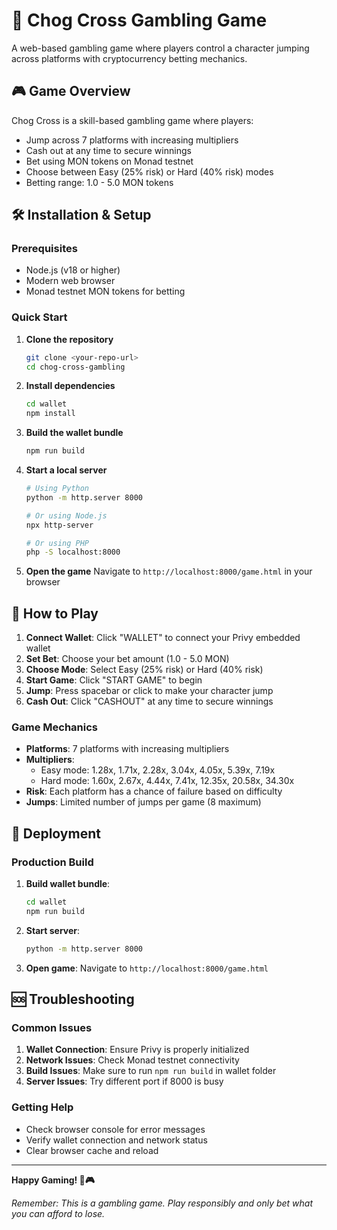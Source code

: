 # 🐔 Chog Cross Gambling Game

A web-based gambling game where players control a character jumping across platforms with cryptocurrency betting mechanics.

## 🎮 Game Overview

Chog Cross is a skill-based gambling game where players:
- Jump across 7 platforms with increasing multipliers
- Cash out at any time to secure winnings
- Bet using MON tokens on Monad testnet
- Choose between Easy (25% risk) or Hard (40% risk) modes
- Betting range: 1.0 - 5.0 MON tokens

## 🛠️ Installation & Setup

### Prerequisites
- Node.js (v18 or higher)
- Modern web browser
- Monad testnet MON tokens for betting

### Quick Start

1. **Clone the repository**
   ```bash
   git clone <your-repo-url>
   cd chog-cross-gambling
   ```

2. **Install dependencies**
   ```bash
   cd wallet
   npm install
   ```

3. **Build the wallet bundle**
   ```bash
   npm run build
   ```

4. **Start a local server**
   ```bash
   # Using Python
   python -m http.server 8000
   
   # Or using Node.js
   npx http-server
   
   # Or using PHP
   php -S localhost:8000
   ```

5. **Open the game**
   Navigate to `http://localhost:8000/game.html` in your browser

## 🎯 How to Play

1. **Connect Wallet**: Click "WALLET" to connect your Privy embedded wallet
2. **Set Bet**: Choose your bet amount (1.0 - 5.0 MON)
3. **Choose Mode**: Select Easy (25% risk) or Hard (40% risk)
4. **Start Game**: Click "START GAME" to begin
5. **Jump**: Press spacebar or click to make your character jump
6. **Cash Out**: Click "CASHOUT" at any time to secure winnings

### Game Mechanics
- **Platforms**: 7 platforms with increasing multipliers
- **Multipliers**: 
  - Easy mode: 1.28x, 1.71x, 2.28x, 3.04x, 4.05x, 5.39x, 7.19x
  - Hard mode: 1.60x, 2.67x, 4.44x, 7.41x, 12.35x, 20.58x, 34.30x
- **Risk**: Each platform has a chance of failure based on difficulty
- **Jumps**: Limited number of jumps per game (8 maximum)

## 🚀 Deployment

### Production Build
1. **Build wallet bundle**:
   ```bash
   cd wallet
   npm run build
   ```

2. **Start server**:
   ```bash
   python -m http.server 8000
   ```

3. **Open game**:
   Navigate to `http://localhost:8000/game.html`

## 🆘 Troubleshooting

### Common Issues
1. **Wallet Connection**: Ensure Privy is properly initialized
2. **Network Issues**: Check Monad testnet connectivity
3. **Build Issues**: Make sure to run `npm run build` in wallet folder
4. **Server Issues**: Try different port if 8000 is busy

### Getting Help
- Check browser console for error messages
- Verify wallet connection and network status
- Clear browser cache and reload

---

**Happy Gaming! 🐔🎮**

*Remember: This is a gambling game. Play responsibly and only bet what you can afford to lose.*